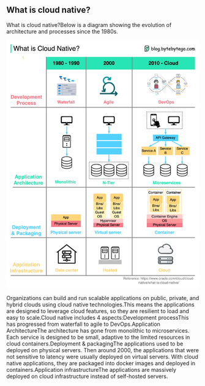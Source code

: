 ## What is cloud native?
What is cloud native?Below is a diagram showing the evolution of architecture and processes since the 1980s.<p>
  <img src="../images/cloud-native.jpeg" style="width: 640px" />
</p>
Organizations can build and run scalable applications on public, private, and hybrid clouds using cloud native technologies.This means the applications are designed to leverage cloud features, so they are resilient to load and easy to scale.Cloud native includes 4 aspects:Development processThis has progressed from waterfall to agile to DevOps.Application ArchitectureThe architecture has gone from monolithic to microservices. Each service is designed to be small, adaptive to the limited resources in cloud containers.Deployment & packagingThe applications used to be deployed on physical servers. Then around 2000, the applications that were not sensitive to latency were usually deployed on virtual servers. With cloud native applications, they are packaged into docker images and deployed in containers.Application infrastructureThe applications are massively deployed on cloud infrastructure instead of self-hosted servers.
